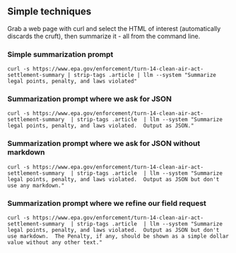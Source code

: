 ## Simple techniques

Grab a web page with curl and select the HTML of interest (automatically discards the cruft), then summarize it - all from the command line.

### Simple summarization prompt
`curl -s https://www.epa.gov/enforcement/turn-14-clean-air-act-settlement-summary
  | strip-tags .article
  | llm --system "Summarize legal points, penalty, and laws violated"`

### Summarization prompt where we ask for JSON

`curl -s https://www.epa.gov/enforcement/turn-14-clean-air-act-settlement-summary 
  | strip-tags .article 
  | llm --system "Summarize legal points, penalty, and laws violated.  Output as JSON."`

### Summarization prompt where we ask for JSON without markdown

`curl -s https://www.epa.gov/enforcement/turn-14-clean-air-act-settlement-summary 
  | strip-tags .article 
  | llm --system "Summarize legal points, penalty, and laws violated.  Output as JSON but don't use any markdown."`

  ### Summarization prompt where we refine our field request

`curl -s https://www.epa.gov/enforcement/turn-14-clean-air-act-settlement-summary 
  | strip-tags .article 
  | llm --system "Summarize legal points, penalty, and laws violated.  Output as JSON but don't use markdown.  The Penalty, if any, should be shown as a simple dollar value without any other text."`
